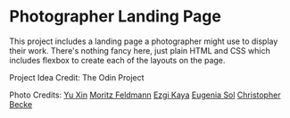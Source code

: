 # Photographer Landing Page
This project includes a landing page a photographer might use to display their work. There's nothing fancy here, just plain HTML and CSS which includes flexbox to create each of the layouts on the page. 

Project Idea Credit: The Odin Project

Photo Credits:
[Yu Xin](https://www.pexels.com/@yu-xin-2154361082/)
[Moritz Feldmann](https://www.pexels.com/@moritz-feldmann-3362914/)
[Ezgi Kaya](https://www.pexels.com/@ezgi-kaya-498261122/)
[Eugenia Sol](https://www.pexels.com/@eugenia-sol-1769194548/)
[Christopher Becke](https://www.pexels.com/@beckesbestphotos/)
